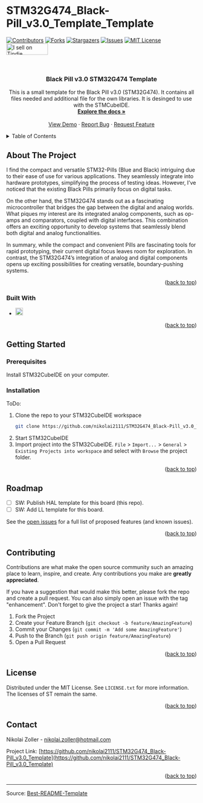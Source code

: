 # STM32G474_Black-Pill_v3.0_Template_Template

<!-- Improved compatibility of back to top link: See: https://github.com/othneildrew/Best-README-Template/pull/73 -->
<a name="readme-top"></a>
<!--
*** Thanks for checking out the Best-README-Template. If you have a suggestion
*** that would make this better, please fork the repo and create a pull request
*** or simply open an issue with the tag "enhancement".
*** Don't forget to give the project a star!
*** Thanks again! Now go create something AMAZING! :D
-->



<!-- PROJECT SHIELDS -->
<!--
*** I'm using markdown "reference style" links for readability.
*** Reference links are enclosed in brackets [ ] instead of parentheses ( ).
*** See the bottom of this document for the declaration of the reference variables
*** for contributors-url, forks-url, etc. This is an optional, concise syntax you may use.
*** https://www.markdownguide.org/basic-syntax/#reference-style-links
-->
[![Contributors][contributors-shield]][contributors-url]
[![Forks][forks-shield]][forks-url]
[![Stargazers][stars-shield]][stars-url]
[![Issues][issues-shield]][issues-url]
[![MIT License][license-shield]][license-url]
<a href="https://www.tindie.com/products/nikolai2111/black-pill-v30-stm32g474/"><img src="https://d2ss6ovg47m0r5.cloudfront.net/badges/tindie-smalls.png" alt="I sell on Tindie" width="110" height="30"></a>


<!-- PROJECT LOGO -->
<br />
<div align="center">
  <a href="https://github.com/nikolai2111/STM32G474_Black-Pill_v3.0_Template"></a>

<h3 align="center">Black Pill v3.0 STM32G474 Template</h3>

  <p align="center">
    This is a small template for the Black Pill v3.0 (STM32G474). It contains all files needed and additional file for the own libraries. It is desinged to use with the STMCubeIDE. 
    <br />
    <a href="https://github.com/nikolai2111/STM32G474_Black-Pill_v3.0_Template"><strong>Explore the docs »</strong></a>
    <br />
    <br />
    <a href="https://github.com/nikolai2111/STM32G474_Black-Pill_v3.0_Template">View Demo</a>
    ·
    <a href="https://github.com/nikolai2111/STM32G474_Black-Pill_v3.0_Template/issues/new?labels=bug&template=bug-report---.md">Report Bug</a>
    ·
    <a href="https://github.com/nikolai2111/STM32G474_Black-Pill_v3.0_Template/issues/new?labels=enhancement&template=feature-request---.md">Request Feature</a>
  </p>
</div>



<!-- TABLE OF CONTENTS -->
<details>
  <summary>Table of Contents</summary>
  <ol>
    <li>
      <a href="#about-the-project">About The Project</a>
      <ul>
        <li><a href="#built-with">Built With</a></li>
      </ul>
    </li>
    <li>
      <a href="#getting-started">Getting Started</a>
      <ul>
        <li><a href="#prerequisites">Prerequisites</a></li>
        <li><a href="#installation">Installation</a></li>
      </ul>
    </li>
    <li><a href="#roadmap">Roadmap</a></li>
    <li><a href="#contributing">Contributing</a></li>
    <li><a href="#license">License</a></li>
    <li><a href="#contact">Contact</a></li>
  </ol>
</details>



<!-- ABOUT THE PROJECT -->
## About The Project

I find the compact and versatile STM32-Pills (Blue and Black) intriguing due to their ease of use for various applications. They seamlessly integrate into hardware prototypes, simplifying the process of testing ideas. However, I’ve noticed that the existing Black Pills primarily focus on digital tasks.

On the other hand, the STM32G474 stands out as a fascinating microcontroller that bridges the gap between the digital and analog worlds. What piques my interest are its integrated analog components, such as op-amps and comparators, coupled with digital interfaces. This combination offers an exciting opportunity to develop systems that seamlessly blend both digital and analog functionalities.

In summary, while the compact and convenient Pills are fascinating tools for rapid prototyping, their current digital focus leaves room for exploration. In contrast, the STM32G474’s integration of analog and digital components opens up exciting possibilities for creating versatile, boundary-pushing systems.

<p align="right">(<a href="#readme-top">back to top</a>)</p>



### Built With

* [<img src="https://dl.flathub.org/repo/appstream/x86_64/icons/128x128/com.st.STM32CubeIDE.png" alt="drawing" width="20"/>][cube-url]

<p align="right">(<a href="#readme-top">back to top</a>)</p>



<!-- GETTING STARTED -->
## Getting Started

### Prerequisites

Install STM32CubeIDE on your computer.

### Installation

ToDo:
1. Clone the repo to your STM32CubeIDE workspace
   ```sh
   git clone https://github.com/nikolai2111/STM32G474_Black-Pill_v3.0_Template.git
   ```
2. Start STM32CubeIDE
3. Import project into the STM32CubeIDE. `File` > `Import...` > `General` > `Existing Projects into workspace` and select with `Browse` the project folder. 

<p align="right">(<a href="#readme-top">back to top</a>)</p>



<!-- ROADMAP -->
## Roadmap

- [ ] SW: Publish HAL template for this board (this repo).
- [ ] SW: Add LL template for this board.

See the [open issues](https://github.com/nikolai2111/STM32G474_Black-Pill_v3.0_Template/issues) for a full list of proposed features (and known issues).

<p align="right">(<a href="#readme-top">back to top</a>)</p>



<!-- CONTRIBUTING -->
## Contributing

Contributions are what make the open source community such an amazing place to learn, inspire, and create. Any contributions you make are **greatly appreciated**.

If you have a suggestion that would make this better, please fork the repo and create a pull request. You can also simply open an issue with the tag "enhancement".
Don't forget to give the project a star! Thanks again!

1. Fork the Project
2. Create your Feature Branch (`git checkout -b feature/AmazingFeature`)
3. Commit your Changes (`git commit -m 'Add some AmazingFeature'`)
4. Push to the Branch (`git push origin feature/AmazingFeature`)
5. Open a Pull Request

<p align="right">(<a href="#readme-top">back to top</a>)</p>



<!-- LICENSE -->
## License

Distributed under the MIT License. See `LICENSE.txt` for more information. The licenses of ST remain the same.

<p align="right">(<a href="#readme-top">back to top</a>)</p>



<!-- CONTACT -->
## Contact

Nikolai Zoller - nikolai.zoller@hotmail.com

Project Link: [https://github.com/nikolai2111/STM32G474_Black-Pill_v3.0_Template](https://github.com/nikolai2111/STM32G474_Black-Pill_v3.0_Template)

<p align="right">(<a href="#readme-top">back to top</a>)</p>


---
Source: [Best-README-Template](https://github.com/othneildrew/Best-README-Template)



<!-- MARKDOWN LINKS & IMAGES -->
<!-- https://www.markdownguide.org/basic-syntax/#reference-style-links -->
[contributors-shield]: https://img.shields.io/github/contributors/nikolai2111/STM32G474_Black-Pill_v3.0_Template.svg?style=for-the-badge
[contributors-url]: https://github.com/nikolai2111/STM32G474_Black-Pill_v3.0_Template/graphs/contributors
[forks-shield]: https://img.shields.io/github/forks/nikolai2111/STM32G474_Black-Pill_v3.0_Template.svg?style=for-the-badge
[forks-url]: https://github.com/nikolai2111/STM32G474_Black-Pill_v3.0_Template/network/members
[stars-shield]: https://img.shields.io/github/stars/nikolai2111/STM32G474_Black-Pill_v3.0_Template.svg?style=for-the-badge
[stars-url]: https://github.com/nikolai2111/STM32G474_Black-Pill_v3.0_Template/stargazers
[issues-shield]: https://img.shields.io/github/issues/nikolai2111/STM32G474_Black-Pill_v3.0_Template.svg?style=for-the-badge
[issues-url]: https://github.com/nikolai2111/STM32G474_Black-Pill_v3.0_Template/issues
[license-shield]: https://img.shields.io/github/license/nikolai2111/STM32G474_Black-Pill_v3.0_Template.svg?style=for-the-badge
[license-url]: https://github.com/nikolai2111/STM32G474_Black-Pill_v3.0_Template/blob/master/LICENSE.txt
[cube-url]: https://www.st.com/en/development-tools/stm32cubeide.html
